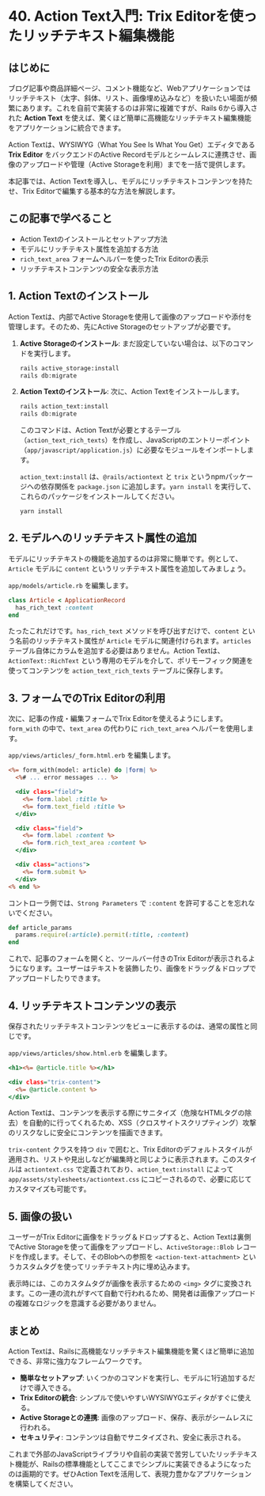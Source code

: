# 40. Action Text入門: Trix Editorを使ったリッチテキスト編集機能

## はじめに

ブログ記事や商品詳細ページ、コメント機能など、Webアプリケーションではリッチテキスト（太字、斜体、リスト、画像埋め込みなど）を扱いたい場面が頻繁にあります。これを自前で実装するのは非常に複雑ですが、Rails 6から導入された **Action Text** を使えば、驚くほど簡単に高機能なリッチテキスト編集機能をアプリケーションに統合できます。

Action Textは、WYSIWYG（What You See Is What You Get）エディタである **Trix Editor** をバックエンドのActive Recordモデルとシームレスに連携させ、画像のアップロードや管理（Active Storageを利用）までを一括で提供します。

本記事では、Action Textを導入し、モデルにリッチテキストコンテンツを持たせ、Trix Editorで編集する基本的な方法を解説します。

## この記事で学べること

- Action Textのインストールとセットアップ方法
- モデルにリッチテキスト属性を追加する方法
- `rich_text_area` フォームヘルパーを使ったTrix Editorの表示
- リッチテキストコンテンツの安全な表示方法

## 1. Action Textのインストール

Action Textは、内部でActive Storageを使用して画像のアップロードや添付を管理します。そのため、先にActive Storageのセットアップが必要です。

1.  **Active Storageのインストール**: まだ設定していない場合は、以下のコマンドを実行します。
    ```bash
    rails active_storage:install
    rails db:migrate
    ```

2.  **Action Textのインストール**: 次に、Action Textをインストールします。
    ```bash
    rails action_text:install
    rails db:migrate
    ```
    このコマンドは、Action Textが必要とするテーブル（`action_text_rich_texts`）を作成し、JavaScriptのエントリーポイント（`app/javascript/application.js`）に必要なモジュールをインポートします。

    `action_text:install` は、`@rails/actiontext` と `trix` というnpmパッケージへの依存関係を `package.json` に追加します。`yarn install` を実行して、これらのパッケージをインストールしてください。

    ```bash
    yarn install
    ```

## 2. モデルへのリッチテキスト属性の追加

モデルにリッチテキストの機能を追加するのは非常に簡単です。例として、`Article` モデルに `content` というリッチテキスト属性を追加してみましょう。

`app/models/article.rb` を編集します。

```ruby:app/models/article.rb
class Article < ApplicationRecord
  has_rich_text :content
end
```

たったこれだけです。`has_rich_text` メソッドを呼び出すだけで、`content` という名前のリッチテキスト属性が `Article` モデルに関連付けられます。`articles` テーブル自体にカラムを追加する必要はありません。Action Textは、`ActionText::RichText` という専用のモデルを介して、ポリモーフィック関連を使ってコンテンツを `action_text_rich_texts` テーブルに保存します。

## 3. フォームでのTrix Editorの利用

次に、記事の作成・編集フォームでTrix Editorを使えるようにします。`form_with` の中で、`text_area` の代わりに `rich_text_area` ヘルパーを使用します。

`app/views/articles/_form.html.erb` を編集します。

```erb:app/views/articles/_form.html.erb
<%= form_with(model: article) do |form| %>
  <%# ... error messages ... %>

  <div class="field">
    <%= form.label :title %>
    <%= form.text_field :title %>
  </div>

  <div class="field">
    <%= form.label :content %>
    <%= form.rich_text_area :content %>
  </div>

  <div class="actions">
    <%= form.submit %>
  </div>
<% end %>
```

コントローラ側では、`Strong Parameters` で `:content` を許可することを忘れないでください。

```ruby:app/controllers/articles_controller.rb
def article_params
  params.require(:article).permit(:title, :content)
end
```

これで、記事のフォームを開くと、ツールバー付きのTrix Editorが表示されるようになります。ユーザーはテキストを装飾したり、画像をドラッグ＆ドロップでアップロードしたりできます。

## 4. リッチテキストコンテンツの表示

保存されたリッチテキストコンテンツをビューに表示するのは、通常の属性と同じです。

`app/views/articles/show.html.erb` を編集します。

```erb:app/views/articles/show.html.erb
<h1><%= @article.title %></h1>

<div class="trix-content">
  <%= @article.content %>
</div>
```

Action Textは、コンテンツを表示する際にサニタイズ（危険なHTMLタグの除去）を自動的に行ってくれるため、XSS（クロスサイトスクリプティング）攻撃のリスクなしに安全にコンテンツを描画できます。

`trix-content` クラスを持つ `div` で囲むと、Trix Editorのデフォルトスタイルが適用され、リストや見出しなどが編集時と同じように表示されます。このスタイルは `actiontext.css` で定義されており、`action_text:install` によって `app/assets/stylesheets/actiontext.css` にコピーされるので、必要に応じてカスタマイズも可能です。

## 5. 画像の扱い

ユーザーがTrix Editorに画像をドラッグ＆ドロップすると、Action Textは裏側でActive Storageを使って画像をアップロードし、`ActiveStorage::Blob` レコードを作成します。そして、そのBlobへの参照を `<action-text-attachment>` というカスタムタグを使ってリッチテキスト内に埋め込みます。

表示時には、このカスタムタグが画像を表示するための `<img>` タグに変換されます。この一連の流れがすべて自動で行われるため、開発者は画像アップロードの複雑なロジックを意識する必要がありません。

## まとめ

Action Textは、Railsに高機能なリッチテキスト編集機能を驚くほど簡単に追加できる、非常に強力なフレームワークです。

- **簡単なセットアップ**: いくつかのコマンドを実行し、モデルに1行追加するだけで導入できる。
- **Trix Editorの統合**: シンプルで使いやすいWYSIWYGエディタがすぐに使える。
- **Active Storageとの連携**: 画像のアップロード、保存、表示がシームレスに行われる。
- **セキュリティ**: コンテンツは自動でサニタイズされ、安全に表示される。

これまで外部のJavaScriptライブラリや自前の実装で苦労していたリッチテキスト機能が、Railsの標準機能としてここまでシンプルに実装できるようになったのは画期的です。ぜひAction Textを活用して、表現力豊かなアプリケーションを構築してください。